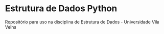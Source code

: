 # Estrutura de Dados Python
Repositório para uso na disciplina de Estrutura de Dados - Universidade Vila Velha

